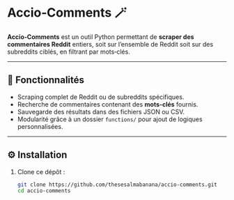 # Accio‑Comments 🪄

**Accio‑Comments** est un outil Python permettant de **scraper des commentaires Reddit** entiers, soit sur l’ensemble de Reddit soit sur des subreddits ciblés, en filtrant par mots‑clés.

---

## 🚀 Fonctionnalités

- Scraping complet de Reddit ou de subreddits spécifiques.
- Recherche de commentaires contenant des **mots‑clés** fournis.
- Sauvegarde des résultats dans des fichiers JSON ou CSV.
- Modularité grâce à un dossier `functions/` pour ajout de logiques personnalisées.

---

## ⚙️ Installation

1. Clone ce dépôt :

   ```bash
   git clone https://github.com/thesesalmabanana/accio-comments.git
   cd accio-comments
